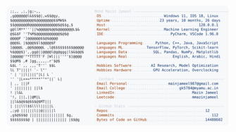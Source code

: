 <picture>
  <source srcset="https://raw.githubusercontent.com/mmazinjameel/mmazinjameel/main/dark_mode.svg?v=1759287870" media="(prefers-color-scheme: dark)">
  <img src="https://raw.githubusercontent.com/mmazinjameel/mmazinjameel/main/light_mode.svg?v=1759287870">
</picture>
